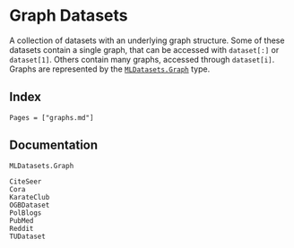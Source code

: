 # Graph Datasets

A collection of datasets with an underlying graph structure.
Some of these datasets contain a single graph, that can be accessed
with `dataset[:]` or `dataset[1]`. Others contain many graphs, 
accessed through `dataset[i]`. Graphs are represented by the [`MLDatasets.Graph`](@ref) type.

## Index

```@index
Pages = ["graphs.md"]
```

## Documentation

```@docs
MLDatasets.Graph
```

```@docs
CiteSeer
Cora
KarateClub
OGBDataset
PolBlogs
PubMed
Reddit
TUDataset
```
